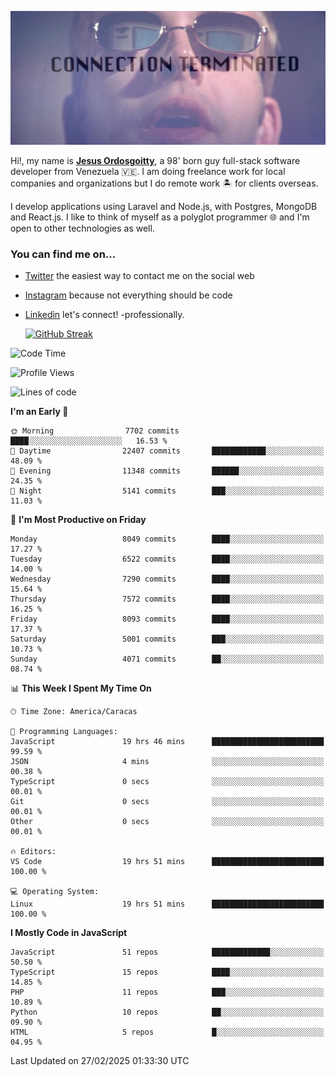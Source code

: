 ![hackers movie reference](./disconnected.jpg)

Hi!, my name is [**Jesus Ordosgoitty**](https://jodaz.dev), a 98' born guy full-stack software developer from Venezuela 🇻🇪. I am doing freelance work for local companies and organizations but I do remote work 🏝️ for clients overseas. 

I develop applications using Laravel and Node.js, with Postgres, MongoDB and React.js. I like to think of myself as a polyglot programmer 🌐 and I'm open to other technologies as well.

### You can find me on...

- [Twitter](https://twitter.com/jodaz_) the easiest way to contact me on the social web
- [Instagram](https://instagram.com/jodaz_) because not everything should be code
- [Linkedin](https://linkedin.com/in/jodaz) let's connect! -professionally.


    [![GitHub Streak](https://streak-stats.demolab.com?user=jodaz&theme=tokyonight)](https://git.io/streak-stats)

<!--START_SECTION:waka-->
![Code Time](http://img.shields.io/badge/Code%20Time-7%2C185%20hrs%2057%20mins-blue)

![Profile Views](http://img.shields.io/badge/Profile%20Views-0-blue)

![Lines of code](https://img.shields.io/badge/From%20Hello%20World%20I%27ve%20Written-83.0%20million%20lines%20of%20code-blue)

**I'm an Early 🐤** 

```text
🌞 Morning                7702 commits        ████░░░░░░░░░░░░░░░░░░░░░   16.53 % 
🌆 Daytime                22407 commits       ████████████░░░░░░░░░░░░░   48.09 % 
🌃 Evening                11348 commits       ██████░░░░░░░░░░░░░░░░░░░   24.35 % 
🌙 Night                  5141 commits        ███░░░░░░░░░░░░░░░░░░░░░░   11.03 % 
```
📅 **I'm Most Productive on Friday** 

```text
Monday                   8049 commits        ████░░░░░░░░░░░░░░░░░░░░░   17.27 % 
Tuesday                  6522 commits        ████░░░░░░░░░░░░░░░░░░░░░   14.00 % 
Wednesday                7290 commits        ████░░░░░░░░░░░░░░░░░░░░░   15.64 % 
Thursday                 7572 commits        ████░░░░░░░░░░░░░░░░░░░░░   16.25 % 
Friday                   8093 commits        ████░░░░░░░░░░░░░░░░░░░░░   17.37 % 
Saturday                 5001 commits        ███░░░░░░░░░░░░░░░░░░░░░░   10.73 % 
Sunday                   4071 commits        ██░░░░░░░░░░░░░░░░░░░░░░░   08.74 % 
```


📊 **This Week I Spent My Time On** 

```text
🕑︎ Time Zone: America/Caracas

💬 Programming Languages: 
JavaScript               19 hrs 46 mins      █████████████████████████   99.59 % 
JSON                     4 mins              ░░░░░░░░░░░░░░░░░░░░░░░░░   00.38 % 
TypeScript               0 secs              ░░░░░░░░░░░░░░░░░░░░░░░░░   00.01 % 
Git                      0 secs              ░░░░░░░░░░░░░░░░░░░░░░░░░   00.01 % 
Other                    0 secs              ░░░░░░░░░░░░░░░░░░░░░░░░░   00.01 % 

🔥 Editors: 
VS Code                  19 hrs 51 mins      █████████████████████████   100.00 % 

💻 Operating System: 
Linux                    19 hrs 51 mins      █████████████████████████   100.00 % 
```

**I Mostly Code in JavaScript** 

```text
JavaScript               51 repos            █████████████░░░░░░░░░░░░   50.50 % 
TypeScript               15 repos            ████░░░░░░░░░░░░░░░░░░░░░   14.85 % 
PHP                      11 repos            ███░░░░░░░░░░░░░░░░░░░░░░   10.89 % 
Python                   10 repos            ██░░░░░░░░░░░░░░░░░░░░░░░   09.90 % 
HTML                     5 repos             █░░░░░░░░░░░░░░░░░░░░░░░░   04.95 % 
```




 Last Updated on 27/02/2025 01:33:30 UTC
<!--END_SECTION:waka-->
